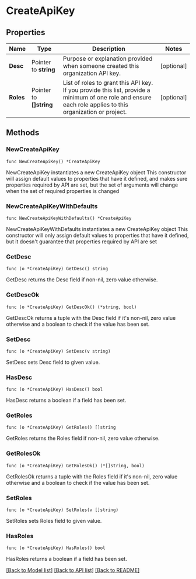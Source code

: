 # CreateApiKey

## Properties

Name | Type | Description | Notes
------------ | ------------- | ------------- | -------------
**Desc** | Pointer to **string** | Purpose or explanation provided when someone created this organization API key. | [optional] 
**Roles** | Pointer to **[]string** | List of roles to grant this API key. If you provide this list, provide a minimum of one role and ensure each role applies to this organization or project. | [optional] 

## Methods

### NewCreateApiKey

`func NewCreateApiKey() *CreateApiKey`

NewCreateApiKey instantiates a new CreateApiKey object
This constructor will assign default values to properties that have it defined,
and makes sure properties required by API are set, but the set of arguments
will change when the set of required properties is changed

### NewCreateApiKeyWithDefaults

`func NewCreateApiKeyWithDefaults() *CreateApiKey`

NewCreateApiKeyWithDefaults instantiates a new CreateApiKey object
This constructor will only assign default values to properties that have it defined,
but it doesn't guarantee that properties required by API are set

### GetDesc

`func (o *CreateApiKey) GetDesc() string`

GetDesc returns the Desc field if non-nil, zero value otherwise.

### GetDescOk

`func (o *CreateApiKey) GetDescOk() (*string, bool)`

GetDescOk returns a tuple with the Desc field if it's non-nil, zero value otherwise
and a boolean to check if the value has been set.

### SetDesc

`func (o *CreateApiKey) SetDesc(v string)`

SetDesc sets Desc field to given value.

### HasDesc

`func (o *CreateApiKey) HasDesc() bool`

HasDesc returns a boolean if a field has been set.

### GetRoles

`func (o *CreateApiKey) GetRoles() []string`

GetRoles returns the Roles field if non-nil, zero value otherwise.

### GetRolesOk

`func (o *CreateApiKey) GetRolesOk() (*[]string, bool)`

GetRolesOk returns a tuple with the Roles field if it's non-nil, zero value otherwise
and a boolean to check if the value has been set.

### SetRoles

`func (o *CreateApiKey) SetRoles(v []string)`

SetRoles sets Roles field to given value.

### HasRoles

`func (o *CreateApiKey) HasRoles() bool`

HasRoles returns a boolean if a field has been set.


[[Back to Model list]](../README.md#documentation-for-models) [[Back to API list]](../README.md#documentation-for-api-endpoints) [[Back to README]](../README.md)


